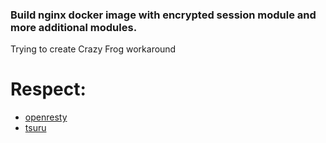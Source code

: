 ### Build nginx docker image with encrypted session module and more additional modules.

Trying to create Crazy Frog workaround


# Respect:
- [openresty](https://github.com/openresty)
- [tsuru](https://github.com/tsuru)

